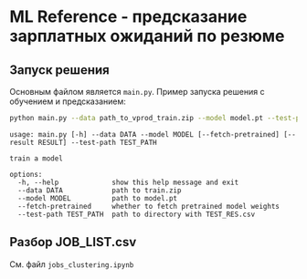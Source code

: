 # ML Reference - предсказание зарплатных ожиданий по резюме

## Запуск решения
Основным файлом является `main.py`. Пример запуска решения с обучением и предсказанием:
```bash
python main.py --data path_to_vprod_train.zip --model model.pt --test-path .
```

```
usage: main.py [-h] --data DATA --model MODEL [--fetch-pretrained] [--result RESULT] --test-path TEST_PATH

train a model

options:
  -h, --help             show this help message and exit
  --data DATA            path to train.zip
  --model MODEL          path to model.pt
  --fetch-pretrained     whether to fetch pretrained model weights
  --test-path TEST_PATH  path to directory with TEST_RES.csv
```

## Разбор JOB_LIST.csv
См. файл `jobs_clustering.ipynb`
